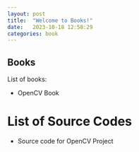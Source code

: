 ```yaml
---
layout: post
title:  "Welcome to Books!"
date:   2023-10-18 12:58:29
categories: book
---
```



## Books
List of books:

- OpenCV Book


# List of Source Codes 

- Source code for OpenCV Project

